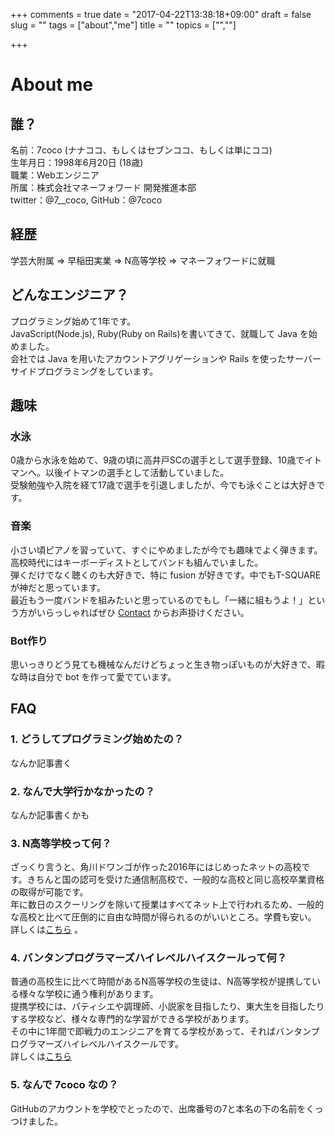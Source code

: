 +++
comments = true
date = "2017-04-22T13:38:18+09:00"
draft = false
slug = ""
tags = ["about","me"]
title = ""
topics = ["",""]

+++

# About me
## 誰？
名前：7coco (ナナココ、もしくはセブンココ、もしくは単にココ)<br>
生年月日：1998年6月20日 (18歳)<br>
職業：Webエンジニア<br>
所属：株式会社マネーフォワード 開発推進本部<br>
twitter：@7__coco,
GitHub：@7coco

## 経歴
学芸大附属 => 早稲田実業 => N高等学校 => マネーフォワードに就職 <br>

## どんなエンジニア？
プログラミング始めて1年です。<br>
JavaScript(Node.js), Ruby(Ruby on Rails)を書いてきて、就職して Java を始めました。<br>
会社では Java を用いたアカウントアグリゲーションや Rails を使ったサーバーサイドプログラミングをしています。

## 趣味
### 水泳
0歳から水泳を始めて、9歳の頃に高井戸SCの選手として選手登録、10歳でイトマンへ。以後イトマンの選手として活動していました。<br>
受験勉強や入院を経て17歳で選手を引退しましたが、今でも泳ぐことは大好きです。
### 音楽
小さい頃ピアノを習っていて、すぐにやめましたが今でも趣味でよく弾きます。<br>
高校時代にはキーボーディストとしてバンドも組んでいました。<br>
弾くだけでなく聴くのも大好きで、特に fusion が好きです。中でもT-SQUAREが神だと思っています。<br>
最近もう一度バンドを組みたいと思っているのでもし「一緒に組もうよ！」という方がいらっしゃればぜひ [Contact](https://7coco.github.io/contact) からお声掛けください。
### Bot作り
思いっきりどう見ても機械なんだけどちょっと生き物っぽいものが大好きで、暇な時は自分で bot を作って愛でています。

## FAQ
### 1. どうしてプログラミング始めたの？
なんか記事書く
### 2. なんで大学行かなかったの？
なんか記事書くかも
### 3. N高等学校って何？
ざっくり言うと、角川ドワンゴが作った2016年にはじめったネットの高校です。きちんと国の認可を受けた通信制高校で、一般的な高校と同じ高校卒業資格の取得が可能です。<br>
年に数日のスクーリングを除いて授業はすべてネット上で行われるため、一般的な高校と比べて圧倒的に自由な時間が得られるのがいいところ。学費も安い。<br>
詳しくは[こちら](https://nnn.ed.jp/lp/201604/?utm_source=google&utm_medium=cpc&utm_campaign=google-ss_01_simei-nkou) 。
### 4. バンタンプログラマーズハイレベルハイスクールって何？
普通の高校生に比べて時間があるN高等学校の生徒は、N高等学校が提携している様々な学校に通う権利があります。<br>
提携学校には、パティシエや調理師、小説家を目指したり、東大生を目指したりする学校など、様々な専門的な学習ができる学校があります。<br>
その中に1年間で即戦力のエンジニアを育てる学校があって、そればバンタンプログラマーズハイレベルハイスクールです。<br>
詳しくは[こちら](http://www.vantan-hs.com/phh/index.php)
### 5. なんで 7coco なの？
GitHubのアカウントを学校でとったので、出席番号の7と本名の下の名前をくっつけました。
